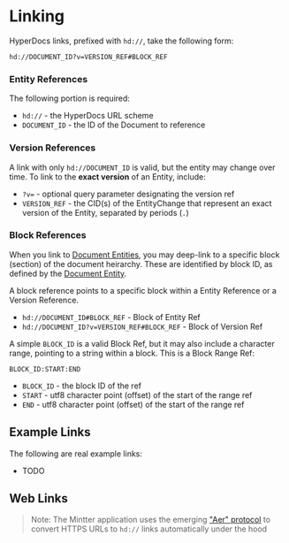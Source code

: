 # Linking


HyperDocs links, prefixed with `hd://`, take the following form:

```
hd://DOCUMENT_ID?v=VERSION_REF#BLOCK_REF
```

### Entity References

The following portion is required:

- `hd://` - the HyperDocs URL scheme
- `DOCUMENT_ID` - the ID of the Document to reference

### Version References

A link with only `hd://DOCUMENT_ID` is valid, but the entity may change over time. To link to the **exact version** of an Entity, include:

- `?v=` - optional query parameter designating the version ref
- `VERSION_REF` - the CID(s) of the EntityChange that represent an exact version of the Entity, separated by periods (`.`)

### Block References

When you link to [Document Entities](./document-entity), you may deep-link to a specific block (section) of the document heirarchy. These are identified by block ID, as defined by the [Document Entity](./document-entity).

A block reference points to a specific block within a Entity Reference or a Version Reference.

- `hd://DOCUMENT_ID#BLOCK_REF` - Block of Entity Ref
- `hd://DOCUMENT_ID?v=VERSION_REF#BLOCK_REF` - Block of Version Ref

A simple `BLOCK_ID` is a valid Block Ref, but it may also include a character range, pointing to a string within a block. This is a Block Range Ref:

```
BLOCK_ID:START:END
```

- `BLOCK_ID` - the block ID of the ref
- `START` - utf8 character point (offset) of the start of the range ref
- `END` - utf8 character point (offset) of the start of the range ref

## Example Links

The following are real example links:

- TODO


## Web Links

> Note: The Mintter application uses the emerging ["Aer" protocol](./hyperdocs-aer) to convert HTTPS URLs to `hd://` links automatically under the hood